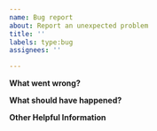 ```yaml
---
name: Bug report
about: Report an unexpected problem
title: ''
labels: type:bug
assignees: ''

---
```


**What went wrong?**
<!-- Can you describe what happened? -->

<!-- Can you reproduce it? If so, please list the steps to reproduce the issue. -->

<!-- Do you have an Earthfile that you can share which showcases the problem? If so, please include it here. -->

**What should have happened?**
<!-- Can you describe the expected outcome? -->

<!-- Have you found any workarounds? Can you share them for any other users who might be experiencing the issue? -->

**Other Helpful Information**
<!-- Please include any additional information you might have. This may include:

- The logs from the `earthly-buildkitd` container, usually from running `docker logs earthly-buildkitd`.
- The output of the failing command.
- Output of the failing command with `--verbose ` enabled, e.g. `earthly --verbose +some-failing-target`.
- Stack trace.
    - If you `kill -SIGABRT` your earthly process, you will get a full stack
      trace. This is useful if the process is stuck or slow, so that we can get an
      idea of which functions might be stuck.
- In some rare circumstances: screenshots (although if the output is text, we
  prefer copy/pasted text over screenshots).
-->
